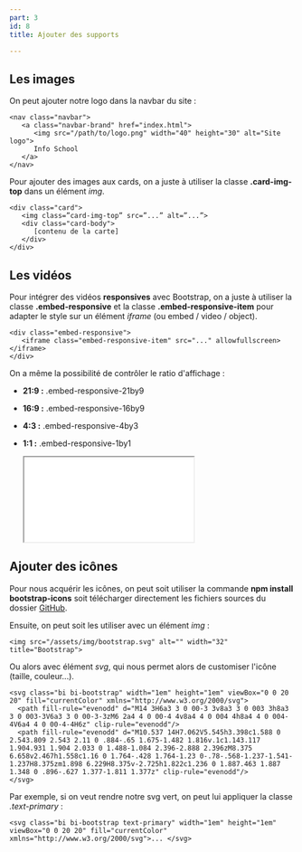 ```yaml
---
part: 3
id: 8
title: Ajouter des supports

---
```

## Les images

On peut ajouter notre logo dans la navbar du site :

    <nav class="navbar">
       <a class="navbar-brand" href="index.html">
          <img src="/path/to/logo.png" width="40" height="30" alt="Site logo">
          Info School
       </a>
    </nav>

Pour ajouter des images aux cards, on a juste à utiliser la classe **.card-img-top** dans un élément _img_.

    <div class="card">
       <img class=”card-img-top” src=”...” alt=”...”>
       <div class="card-body">
          [contenu de la carte]
       </div>
    </div>

## Les vidéos

Pour intégrer des vidéos **responsives** avec Bootstrap, on a juste à utiliser la classe **.embed-responsive** et la classe **.embed-responsive-item** pour adapter le style sur un élément _iframe_ (ou embed / video / object).

    <div class="embed-responsive">
       <iframe class="embed-responsive-item" src="..." allowfullscreen> </iframe>
    </div>

On a même la possibilité de contrôler le ratio d'affichage :

* **21:9 :** .embed-responsive-21by9
* **16:9 :** .embed-responsive-16by9
* **4:3 :** .embed-responsive-4by3
* **1:1 :** .embed-responsive-1by1

    <div class="embed-responsive embed-responsive-16by9">
    	<iframe class="embed-responsive-item" src="..." allowfullscreen> </iframe>
    </div>

## Ajouter des icônes

Pour nous acquérir les icônes, on peut soit utiliser la commande **npm install bootstrap-icons** soit télécharger directement les fichiers sources du dossier [GitHub](https://github.com/twbs/icons).

Ensuite, on peut soit les utiliser avec un élément _img_ :

    <img src="/assets/img/bootstrap.svg" alt="" width="32" title="Bootstrap">

Ou alors avec élément _svg_, qui nous permet alors de customiser l'icône (taille, couleur...).

    <svg class="bi bi-bootstrap" width="1em" height="1em" viewBox="0 0 20 20" fill="currentColor" xmlns="http://www.w3.org/2000/svg">
      <path fill-rule="evenodd" d="M14 3H6a3 3 0 00-3 3v8a3 3 0 003 3h8a3 3 0 003-3V6a3 3 0 00-3-3zM6 2a4 4 0 00-4 4v8a4 4 0 004 4h8a4 4 0 004-4V6a4 4 0 00-4-4H6z" clip-rule="evenodd"/>
      <path fill-rule="evenodd" d="M10.537 14H7.062V5.545h3.398c1.588 0 2.543.809 2.543 2.11 0 .884-.65 1.675-1.482 1.816v.1c1.143.117 1.904.931 1.904 2.033 0 1.488-1.084 2.396-2.888 2.396zM8.375 6.658v2.467h1.558c1.16 0 1.764-.428 1.764-1.23 0-.78-.568-1.237-1.541-1.237H8.375zm1.898 6.229H8.375v-2.725h1.822c1.236 0 1.887.463 1.887 1.348 0 .896-.627 1.377-1.811 1.377z" clip-rule="evenodd"/>
    </svg>

Par exemple, si on veut rendre notre svg vert, on peut lui appliquer la classe _.text-primary_ :

    <svg class="bi bi-bootstrap text-primary" width="1em" height="1em" viewBox="0 0 20 20" fill="currentColor" xmlns="http://www.w3.org/2000/svg">... </svg>